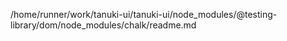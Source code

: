 /home/runner/work/tanuki-ui/tanuki-ui/node_modules/@testing-library/dom/node_modules/chalk/readme.md